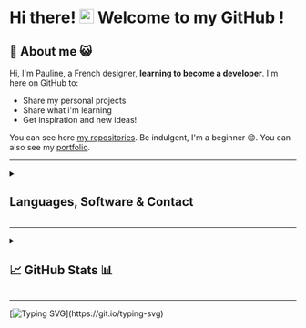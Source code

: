 
# Hi there! <img src="https://camo.githubusercontent.com/e8e7b06ecf583bc040eb60e44eb5b8e0ecc5421320a92929ce21522dbc34c891/68747470733a2f2f6d656469612e67697068792e636f6d2f6d656469612f6876524a434c467a6361737252346961377a2f67697068792e676966" width="25px"> Welcome to my GitHub !

## 🐑 About me 😺

Hi, I'm Pauline, a French designer, **learning to become a developer**. I'm here on GitHub to:
- Share my personal projects
- Share what i'm learning
- Get inspiration and new ideas!

You can see here [my repositories](https://github.com/Pooh5159?tab=repositories). Be indulgent, I'm a beginner 😊.
You can also see my [portfolio](https://pooh5159.github.io/Portfolio/).

---
<details>
 <summary><h2>Languages, Software & Contact</h2></summary>
 
 ## 👅 Languages 💬

![HTML5 badge](https://img.shields.io/badge/HTML5-E34F26?style=for-the-badge&logo=html5&logoColor=white)
![CSS3 badge](https://img.shields.io/badge/CSS3-1572B6?style=for-the-badge&logo=css3&logoColor=white)
![SASS badge](https://img.shields.io/badge/Sass-CC6699?style=for-the-badge&logo=sass&logoColor=white)
![JavaScript badge](https://img.shields.io/badge/JavaScript-F7DF1E?style=for-the-badge&logo=javascript&logoColor=black)
![PHP badge](https://img.shields.io/badge/PHP-777BB4?style=for-the-badge&logo=php&logoColor=white)
![Bootstrap badge](https://img.shields.io/badge/Bootstrap-563D7C?style=for-the-badge&logo=bootstrap&logoColor=white)
![NPM badge](	https://img.shields.io/badge/npm-CB3837?style=for-the-badge&logo=npm&logoColor=white)
![Next.js badge](https://img.shields.io/badge/next.js-000000?style=for-the-badge&logo=nextdotjs&logoColor=white)

---

## 👩‍💻 Software 🖱️

![VSCode badge](https://img.shields.io/badge/Visual_Studio_Code-0078D4?style=for-the-badge&logo=visual%20studio%20code&logoColor=white)
![Id badge](https://img.shields.io/badge/Adobe%20InDesign-FF3366?style=for-the-badge&logo=Adobe%20InDesign&logoColor=white)
![Ai badge](https://img.shields.io/badge/Adobe%20Illustrator-FF9A00?style=for-the-badge&logo=adobe%20illustrator&logoColor=white)
![PS badge](https://img.shields.io/badge/Adobe%20Photoshop-31A8FF?style=for-the-badge&logo=Adobe%20Photoshop&logoColor=white)
![Figma badge](https://img.shields.io/badge/Figma-F24E1E?style=for-the-badge&logo=figma&logoColor=white)
![Notion badge](https://img.shields.io/badge/Notion-000000?style=for-the-badge&logo=notion&logoColor=white)

---

## 📫 How to contact me 📧

[![Github badge](https://img.shields.io/badge/GitHub-100000?style=for-the-badge&logo=github&logoColor=white)](https://github.com/pooh5159)
[![LinkedIn badge](https://img.shields.io/badge/LinkedIn-0077B5?style=for-the-badge&logo=linkedin&logoColor=white)](https://www.linkedin.com/in/pauline-pierson-2838a855/)
[![Gmail badge](https://img.shields.io/badge/Mail-c5221f?style=for-the-badge&logo=gmail&logoColor=white)](mailto:contact@greensheep-creation.com)

 
</details>



---

<details>
 <summary><h2>📈 GitHub Stats 📊</h2></summary>

<!-- ![](https://visitor-badge.glitch.me/badge?page_id=pooh5159) !-->
 
<p align="center"><img src="https://github-profile-trophy.vercel.app/?username=pooh5159&theme=onestar" /></p>

<p align="center"><img src="https://github-readme-streak-stats.herokuapp.com/?user=pooh5159&theme=merko" alt="pooh5159" /></p>

<p align="center"><img src="https://github-readme-stats.vercel.app/api?username=pooh5159&theme=merko" alt="pooh5159" /></p>

<p align="center"><img src="https://github-readme-stats.vercel.app/api/top-langs?username=pooh5159&show_icons=true&locale=en&layout=compact&theme=merko" alt="pooh5159" /></p>
 

<br/>
 
### View my history skyline
[2021](https://skyline.github.com/Pooh5159/2021?annotation0=2021-10-18,2021-10-18,Arrived%20on%20GitHub%20%21) [2022](https://skyline.github.com/Pooh5159/2022?annotation0=2022-01-10,2022-01-10,Create%20my%20portfolio&annotation1=2022-01-31,2022-01-31,Create%20a%20test%20top%20button&annotation2=2022-01-18,2022-01-18,Create%20test%20slider%0ACreate%20test%20lightbox%0ACreate%20test%20slider%20%2B%20lightbox&annotation3=2022-01-26,2022-01-26,Create%20test%20contact&annotation4=2022-04-10,2022-04-10,Create%20Ran%20Pro%20Exercises%0ACreate%20Calculator&annotation5=2022-04-26,2022-04-26,Create%20TP%20Dev%20Exercises%0ACreate%20Readme) [2023](https://skyline.github.com/Pooh5159/2023) 

</details>

---

[![Typing SVG](https://readme-typing-svg.herokuapp.com?font=Permanent+Marker&size=30&duration=1500&color=01CD24&center=true&multiline=true&height=75&lines=Thanks+for+visiting!;+See+you+soon+!)](https://git.io/typing-svg)

<!-- https://github.com/alexandresanlim/Badges4-README.md-Profile#-activity-graph- !-->

